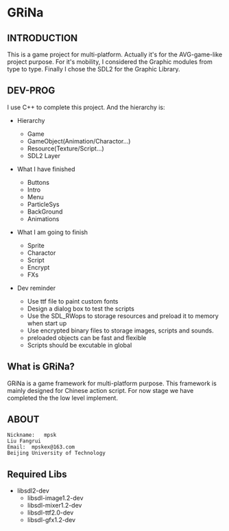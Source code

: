 #   GRiNa

##  INTRODUCTION
This is a game project for multi-platform. Actually it's for the AVG-game-like project purpose.
For it's mobility, I considered the Graphic modules from type to type.
Finally I chose the SDL2 for the Graphic Library.

##  DEV-PROG
I use C++ to complete this project. And the hierarchy is:
*   Hierarchy
    *   Game
    *   GameObject(Animation/Charactor...)
    *   Resource(Texture/Script...)
    *   SDL2 Layer
*   What I have finished 
    *   Buttons
    *   Intro
    *   Menu
    *   ParticleSys
    *   BackGround
    *   Animations
*   What I am going to finish
    *   Sprite
    *   Charactor
    *   Script
    *   Encrypt
    *   FXs

*   Dev reminder
    *   Use ttf file to paint custom fonts
    *   Design a dialog box to test the scripts
    *   Use the SDL_RWops to storage resources and preload it to memory when start up
    *   Use encrypted binary files to storage images, scripts and sounds.
    *   preloaded objects can be fast and flexible
    *   Scripts should be excutable in global

##  What is GRiNa?
GRiNa is a game framework for multi-platform purpose. This framework is mainly designed for Chinese action script. For now stage we have completed the the low level implement.

##  ABOUT
    Nickname:   mpsk
    Liu Fangrui
    Email:  mpskex@163.com
    Beijing University of Technology

##  Required Libs
*   libsdl2-dev
    *   libsdl-image1.2-dev 
    *   libsdl-mixer1.2-dev 
    *   libsdl-ttf2.0-dev 
    *   libsdl-gfx1.2-dev